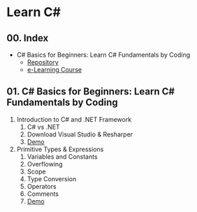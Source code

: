 # Learn C#

## 00. Index

- C# Basics for Beginners: Learn C# Fundamentals by Coding
  - [Repository](./CsharpFundamentals)
  - [e-Learning Course](https://www.udemy.com/course/csharp-tutorial-for-beginners/)



## 01. C# Basics for Beginners: Learn C# Fundamentals by Coding

1. Introduction to C# and .NET Framework
   1. C# vs .NET
   2. Download Visual Studio & Resharper
   3. [Demo](./CsharpFundamentals/Demos/Chap01)
2. Primitive Types & Expressions
   1. Variables and Constants
   2. Overflowing
   3. Scope
   4. Type Conversion
   5. Operators
   6. Comments
   7. [Demo](./CsharpFundamentals/Demos/Chap02)